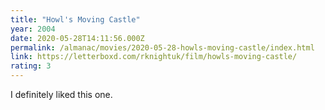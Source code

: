 ```yaml
---
title: "Howl's Moving Castle"
year: 2004
date: 2020-05-28T14:11:56.000Z
permalink: /almanac/movies/2020-05-28-howls-moving-castle/index.html
link: https://letterboxd.com/rknightuk/film/howls-moving-castle/
rating: 3
---
```


I definitely liked this one.